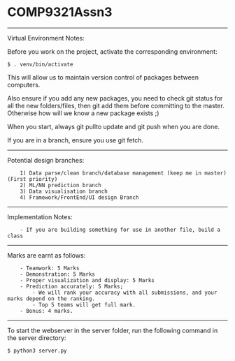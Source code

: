 # COMP9321Assn3
------------
Virtual Environment Notes:

Before you work on the project, activate the corresponding environment:
    
    $ . venv/bin/activate
    
This will allow us to maintain version control of packages between computers.
    
Also ensure if you add any new packages, you need to check git status for all the new folders/files,
then git add them before committing to the master. Otherwise how will we know a new package exists ;)
    
When you start, always git pullto update and git push when you are done.

If you are in a branch, ensure you use git fetch.

-----------
Potential design branches:

        1) Data parse/clean branch/database management (keep me in master)(First priority)
        2) ML/NN prediction branch
        3) Data visualisation branch
        4) Framework/FrontEnd/UI design Branch 

-----------
Implementation Notes:

        - If you are building something for use in another file, build a class

------------
Marks are earnt as follows:
    
        - Teamwork: 5 Marks
        - Demonstration: 5 Marks
        - Proper visualization and display: 5 Marks
        - Prediction accurately: 5 Marks; 
            - We will rank your accuracy with all submissions, and your marks depend on the ranking.
            - Top 5 teams will get full mark.
        - Bonus: 4 marks.
------------
To start the webserver in the server folder, run the following command in the server directory:

    $ python3 server.py
